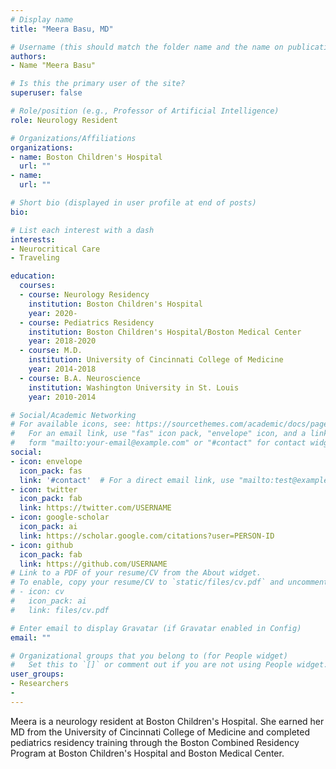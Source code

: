 ```yaml
---
# Display name
title: "Meera Basu, MD"

# Username (this should match the folder name and the name on publications)
authors:
- Name "Meera Basu"

# Is this the primary user of the site?
superuser: false

# Role/position (e.g., Professor of Artificial Intelligence)
role: Neurology Resident

# Organizations/Affiliations
organizations:
- name: Boston Children's Hospital 
  url: ""
- name: 
  url: ""

# Short bio (displayed in user profile at end of posts)
bio: 

# List each interest with a dash
interests:
- Neurocritical Care
- Traveling

education:
  courses:
  - course: Neurology Residency 
    institution: Boston Children's Hospital
    year: 2020-
  - course: Pediatrics Residency
    institution: Boston Children's Hospital/Boston Medical Center
    year: 2018-2020
  - course: M.D.
    institution: University of Cincinnati College of Medicine
    year: 2014-2018
  - course: B.A. Neuroscience
    institution: Washington University in St. Louis
    year: 2010-2014

# Social/Academic Networking
# For available icons, see: https://sourcethemes.com/academic/docs/page-builder/#icons
#   For an email link, use "fas" icon pack, "envelope" icon, and a link in the
#   form "mailto:your-email@example.com" or "#contact" for contact widget.
social:
- icon: envelope
  icon_pack: fas
  link: '#contact'  # For a direct email link, use "mailto:test@example.org".
- icon: twitter
  icon_pack: fab
  link: https://twitter.com/USERNAME
- icon: google-scholar
  icon_pack: ai
  link: https://scholar.google.com/citations?user=PERSON-ID
- icon: github
  icon_pack: fab
  link: https://github.com/USERNAME
# Link to a PDF of your resume/CV from the About widget.
# To enable, copy your resume/CV to `static/files/cv.pdf` and uncomment the lines below.
# - icon: cv
#   icon_pack: ai
#   link: files/cv.pdf

# Enter email to display Gravatar (if Gravatar enabled in Config)
email: ""

# Organizational groups that you belong to (for People widget)
#   Set this to `[]` or comment out if you are not using People widget.
user_groups:
- Researchers
- 
---
```


Meera is a neurology resident at Boston Children's Hospital. She earned her MD from the University of Cincinnati College of Medicine and completed pediatrics residency training through the Boston Combined Residency Program at Boston Children's Hospital and Boston Medical Center.
